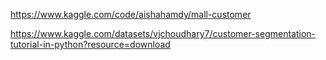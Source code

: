 https://www.kaggle.com/code/aishahamdy/mall-customer

https://www.kaggle.com/datasets/vjchoudhary7/customer-segmentation-tutorial-in-python?resource=download

